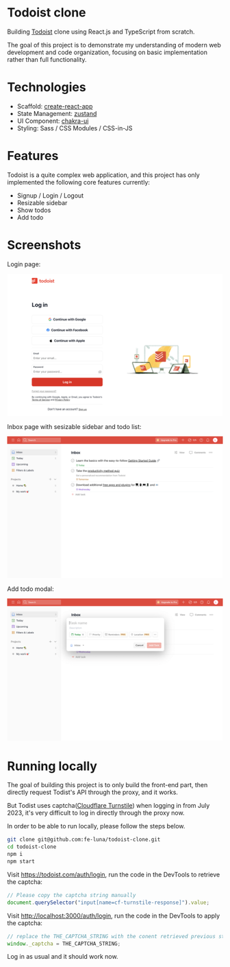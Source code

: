 # Todoist clone

Building [Todoist](https://todoist.com) clone using React.js and TypeScript from scratch.

The goal of this project is to demonstrate my understanding of modern web development and code organization, focusing on basic implementation rather than full functionality.

# Technologies

- Scaffold: [create-react-app](https://github.com/facebook/create-react-app)
- State Management: [zustand](https://github.com/pmndrs/zustand)
- UI Component: [chakra-ui](https://github.com/chakra-ui/chakra-ui)
- Styling: Sass / CSS Modules / CSS-in-JS

# Features

Todoist is a quite complex web application, and this project has only implemented the following core features currently:

- Signup / Login / Logout
- Resizable sidebar
- Show todos
- Add todo

# Screenshots

Login page:

![Login](./.github/screenshots/login.png)

Inbox page with sesizable sidebar and todo list:

![Todo list](./.github/screenshots/inbox.png)

Add todo modal:

![Add todo](./.github/screenshots/add-todo.png)

# Running locally

The goal of building this project is to only build the front-end part, then directly request Todist's API through the proxy, and it works.

But Todist uses captcha([Cloudflare Turnstile](https://www.cloudflare.com/en-gb/products/turnstile/?utm_source=turnstile&utm_campaign=widget)) when logging in from July 2023, it's very difficult to log in directly through the proxy now.

In order to be able to run locally, please follow the steps below.

```bash
git clone git@github.com:fe-luna/todoist-clone.git
cd todoist-clone
npm i
npm start
```

Visit <https://todoist.com/auth/login>, run the code in the DevTools to retrieve the captcha:

```js
// Please copy the captcha string manually
document.querySelector("input[name=cf-turnstile-response]").value;
```

Visit <http://localhost:3000/auth/login>, run the code in the DevTools to apply the captcha:

```js
// replace the THE_CAPTCHA_STRING with the conent retrieved previous step
window._captcha = THE_CAPTCHA_STRING;
```

Log in as usual and it should work now.
